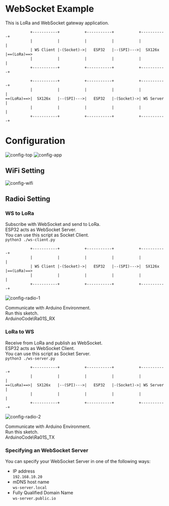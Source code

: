 # WebSocket Example   
This is LoRa and WebSocket gateway application.   
```
           +-----------+           +-----------+           +-----------+
           |           |           |           |           |           |
           | WS Client |-(Socket)->|   ESP32   |--(SPI)--->|  SX126x   |==(LoRa)==>
           |           |           |           |           |           |
           +-----------+           +-----------+           +-----------+

           +-----------+           +-----------+           +-----------+
           |           |           |           |           |           |
==(LoRa)==>|  SX126x   |--(SPI)--->|   ESP32   |-(Socket)->| WS Server |
           |           |           |           |           |           |
           +-----------+           +-----------+           +-----------+
```



# Configuration
![config-top](https://github.com/nopnop2002/esp-idf-sx126x/assets/6020549/7fb48cc9-d114-4481-8628-915194ead21d)
![config-app](https://github.com/nopnop2002/esp-idf-sx126x/assets/6020549/0611cd8c-e36b-40b2-ab4c-51470ae9b7da)

## WiFi Setting

![config-wifi](https://github.com/nopnop2002/esp-idf-sx126x/assets/6020549/cff56ea9-773d-4b28-8db6-ad2edbf9e1b4)


## Radioi Setting

### WS to LoRa
Subscribe with WebSocket and send to LoRa.   
ESP32 acts as WebSocket Server.   
You can use this script as Socket Client.   
```python3 ./ws-client.py```

```
           +-----------+           +-----------+           +-----------+
           |           |           |           |           |           |
           | WS Client |-(Socket)->|   ESP32   |--(SPI)--->|  SX126x   |==(LoRa)==>
           |           |           |           |           |           |
           +-----------+           +-----------+           +-----------+
```

![config-radio-1](https://github.com/nopnop2002/esp-idf-sx126x/assets/6020549/c3bf9b77-f9c1-469d-87d5-e44bd1b255eb)

Communicate with Arduino Environment.   
Run this sketch.   
ArduinoCode\Ra01S_RX   


### LoRa to WS
Receive from LoRa and publish as WebSocket.   
ESP32 acts as WebSocket Client.   
You can use this script as Socket Server.   
```python3 ./ws-server.py```

```
           +-----------+           +-----------+           +-----------+
           |           |           |           |           |           |
==(LoRa)==>|  SX126x   |--(SPI)--->|   ESP32   |-(Socket)->| WS Server |
           |           |           |           |           |           |
           +-----------+           +-----------+           +-----------+
```

![config-radio-2](https://github.com/nopnop2002/esp-idf-sx126x/assets/6020549/1dabc54c-eb70-42a7-b2f8-82c1a7768c3a)

Communicate with Arduino Environment.   
Run this sketch.   
ArduinoCode\Ra01S_TX   


### Specifying an WebSocket Server   
You can specify your WebSocket Server in one of the following ways:   
- IP address   
 ```192.168.10.20```   
- mDNS host name   
 ```ws-server.local```   
- Fully Qualified Domain Name   
 ```ws-server.public.io```


